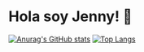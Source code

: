 # Hola soy Jenny! 👋

[![Anurag's GitHub stats](https://github-readme-stats.vercel.app/api?username=guanabana&show_icons=true)](https://github.com/guanabana/github-readme-stats&show_icons=true)
[![Top Langs](https://github-readme-stats.vercel.app/api/top-langs/?username=guanabana&layout=compact)](https://github.com/guanabana/github-readme-stats&layout=compact)
